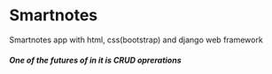 # Smartnotes

Smartnotes app with html, css(bootstrap) and django web framework 
##### One of the futures of in it is CRUD oprerations

